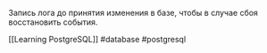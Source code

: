 Запись лога до принятия изменения в базе, чтобы в случае сбоя восстановить события.

[[Learning PostgreSQL]]
#database #postgresql 